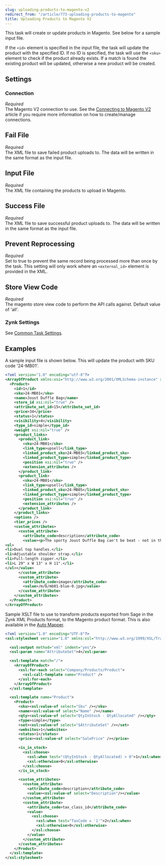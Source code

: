 ```yaml
---
slug: uploading-products-to-magento-v2
redirect_from: "/article/773-uploading-products-to-magento"
title: Uploading Products to Magento V2
---
```

 This task will create or update products in Magento. See below for a sample input file.

If the `<id>` element is specified in the input file, the task will update the product with the specified ID. If no ID is specified, the task will use the `<sku>` element to check if the product already exists. If a match is found the existing product will be updated, otherwise a new product will be created.

## Settings
### Connection
_Required_  
The Magento V2 connection to use. See the [Connecting to Magento V2](connecting-to-magento-v2) article if you require more information on how to create/manage connections.

## Fail File
_Required_  
The XML file to save failed product uploads to. The data will be written in the same format as the input file.

## Input File
_Required_  
The XML file containing the products to upload in Magento.

## Success File
_Required_  
The XML file to save successful product uploads to. The data will be written in the same format as the input file.

## Prevent Reprocessing
_Required_  
Set to true to prevent the same record being processed more than once by the task. This setting will only work where an `<external_id>` element is provided in the XML.

## Store View Code
_Required_  
The magento store view code to perform the API calls against. Default value of 'all'.

### Zynk Settings
See [Common Task Settings](common-task-settings).

## Examples
A sample input file is shown below. This will update the product with SKU code '24-MB01'.
```xml
<?xml version="1.0" encoding="utf-8"?>
<ArrayOfProduct xmlns:xsi="http://www.w3.org/2001/XMLSchema-instance" xmlns:xsd="http://www.w3.org/2001/XMLSchema">
  <Product>
    <id>1</id>
    <sku>24-MB01</sku>
    <name>Joust Duffle Bag</name>
    <store_id xsi:nil="true" />
    <attribute_set_id>15</attribute_set_id>
    <price>34</price>
    <status>1</status>
    <visibility>4</visibility>
    <type_id>simple</type_id>
    <weight xsi:nil="true" />
    <product_links>
      <product_link>
        <sku>24-MB01</sku>
        <link_type>upsell</link_type>
        <linked_product_sku>24-MB03</linked_product_sku>
        <linked_product_type>simple</linked_product_type>
        <position xsi:nil="true" />
        <extension_attributes />
      </product_link>
      <product_link>
        <sku>24-MB01</sku>
        <link_type>upsell</link_type>
        <linked_product_sku>24-MB05</linked_product_sku>
        <linked_product_type>simple</linked_product_type>
        <position xsi:nil="true" />
        <extension_attributes />
      </product_link>
    </product_links>
    <options />
    <tier_prices />
    <custom_attributes>
      <custom_attribute>
        <attribute_code>description</attribute_code>
        <value><p>The sporty Joust Duffle Bag can't be beat - not in the gym, not on the luggage carousel, not anywhere. Big enough to haul a basketball or soccer ball and some sneakers with plenty of room to spare, it's ideal for athletes with places to go.<p>
<ul>
<li>Dual top handles.</li>
<li>Adjustable shoulder strap.</li>
<li>Full-length zipper.</li>
<li>L 29" x W 13" x H 11".</li>
</ul></value>
      </custom_attribute>
      <custom_attribute>
        <attribute_code>image</attribute_code>
        <value>/m/b/mb01-blue-0.jpg</value>
      </custom_attribute>
    </custom_attributes>
  </Product>
</ArrayOfProduct>
```

Sample XSLT file to use to transform products exported from Sage in the Zynk XML Products format, to the Magento product format. This is also available in the [Auto Mapper](auto-mapper).
```xml
<?xml version="1.0" encoding="UTF-8"?>
<xsl:stylesheet version="1.0" xmlns:xsl="http://www.w3.org/1999/XSL/Transform">

  <xsl:output method="xml" indent="yes"/>
  <xsl:param name="AttributeSet">4</xsl:param>

  <xsl:template match="/">
    <ArrayOfProduct>
      <xsl:for-each select="Company/Products/Product">
        <xsl:call-template name="Product" />
      </xsl:for-each>
    </ArrayOfProduct>
  </xsl:template>

  <xsl:template name="Product">
    <Product>
      <sku><xsl:value-of select="Sku" /></sku>
      <name><xsl:value-of select="Name" /></name>
      <qty><xsl:value-of select="QtyInStock - QtyAllocated" /></qty>
      <type>simple</type>
      <set><xsl:value-of select="$AttributeSet" /></set>
      <websites>1</websites>
      <status>1</status>
      <price><xsl:value-of select="SalePrice" /></price>

      <is_in_stock>
        <xsl:choose>
          <xsl:when test="(QtyInStock - QtyAllocated) > 0">1</xsl:when>
          <xsl:otherwise>0</xsl:otherwise>
        </xsl:choose>
      </is_in_stock>

      <custom_attributes>
        <custom_attribute>
          <attribute_code>description</attribute_code>
          <value><xsl:value-of select="Description"/></value>
        </custom_attribute>
        <custom_attribute>
          <attribute_code>tax_class_id</attribute_code>
          <value>
            <xsl:choose>
              <xsl:when test="TaxCode = '1'">2</xsl:when>
              <xsl:otherwise>0</xsl:otherwise>
            </xsl:choose>
          </value>
        </custom_attribute>
      </custom_attributes>
    </Product>
  </xsl:template>
</xsl:stylesheet>
```
